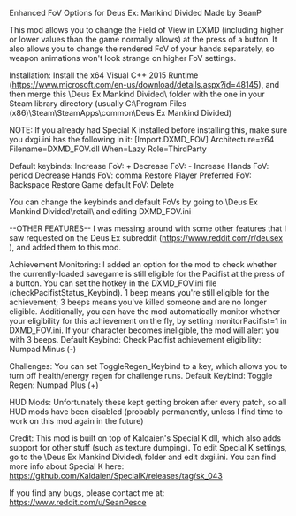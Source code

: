 Enhanced FoV Options for Deus Ex: Mankind Divided
Made by SeanP


This mod allows you to change the Field of View in DXMD (including higher or lower values than the game normally allows) at the press of a button. It also allows you to change the rendered FoV of your hands separately, so weapon animations won't look strange on higher FoV settings.

Installation: Install the x64 Visual C++ 2015 Runtime (https://www.microsoft.com/en-us/download/details.aspx?id=48145), and then merge this \Deus Ex Mankind Divided\ folder with the one in your Steam library directory (usually C:\Program Files (x86)\Steam\SteamApps\common\Deus Ex Mankind Divided\)

NOTE: If you already had Special K installed before installing this, make sure you dxgi.ini has the following in it:
[Import.DXMD_FOV]
Architecture=x64
Filename=DXMD_FOV.dll
When=Lazy
Role=ThirdParty

Default keybinds:
Increase FoV: +
Decrease FoV: -
Increase Hands FoV: period
Decrease Hands FoV: comma
Restore Player Preferred FoV: Backspace
Restore Game default FoV: Delete

You can change the keybinds and default FoVs by going to \Deus Ex Mankind Divided\retail\ and editing DXMD_FOV.ini


--OTHER FEATURES--
I was messing around with some other features that I saw requested on the Deus Ex subreddit (https://www.reddit.com/r/deusex ), and added them to this mod.

Achievement Monitoring:
I added an option for the mod to check whether the currently-loaded savegame is still eligible for the Pacifist at the press of a button. You can set the hotkey in the DXMD_FOV.ini file (checkPacifistStatus_Keybind). 1 beep means you're still eligible for the achievement; 3 beeps means you've killed someone and are no longer eligible.
Additionally, you can have the mod automatically monitor whether your eligibility for this achievement on the fly, by setting monitorPacifist=1 in DXMD_FOV.ini. If your character becomes ineligible, the mod will alert you with 3 beeps.
Default Keybind:
Check Pacifist achievement eligibility: Numpad Minus (-)

Challenges:
You can set ToggleRegen_Keybind to a key, which allows you to turn off health/energy regen for challenge runs.
Default Keybind: 
Toggle Regen: Numpad Plus (+)

HUD Mods:
Unfortunately these kept getting broken after every patch, so all HUD mods have been disabled (probably permanently, unless I find time to work on this mod again in the future)


Credit:
This mod is built on top of Kaldaien's Special K dll, which also adds support for other stuff (such as texture dumping). To edit Special K settings, go to the \Deus Ex Mankind Divided\ folder and edit dxgi.ini. You can find more info about Special K here: https://github.com/Kaldaien/SpecialK/releases/tag/sk_043



If you find any bugs, please contact me at:
https://www.reddit.com/u/SeanPesce
